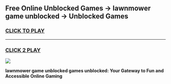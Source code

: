 
## Free Online Unblocked Games → lawnmower game unblocked → Unblocked Games
<h3>
<a href="https://premium.freeplayer.one?title=lawnmower_game_unblocked&ref=21F">CLICK TO PLAY</a></h3>
<hr>

<h3>
<a href="https://premium.freeplayer.one?title=lawnmower_game_unblocked&ref=21F">CLICK 2 PLAY</a>
  
</h3>

<a href="https://premium.freeplayer.one?title=lawnmower_game_unblocked&ref=21F/"><img src="https://clearcache.store/games.png"></a>


**lawnmower game unblocked games unblocked: Your Gateway to Fun and Accessible Online Gaming**
